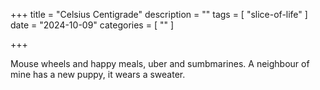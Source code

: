 +++
title = "Celsius Centigrade"
description = ""
tags = [
 "slice-of-life"
]
date = "2024-10-09"
categories = [ ""
]

+++
 
Mouse wheels and happy meals, uber and sumbmarines. A neighbour of mine has a new puppy, it wears a sweater. 
